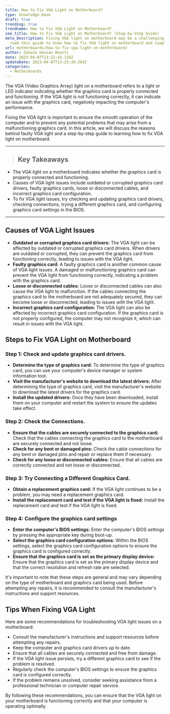 ```yaml
---
title: How to Fix VGA Light on Motherboard?
type: knowledge-base
draft: true
trending: true
trendname: How to Fix VGA Light on Motherboard?
seo_title: How to Fix VGA Light on Motherboard? (Step-by-Step Guide)
meta_Description: Fixing VGA light on motherboard may be a challenging task. But
  read this guide to know how to fix VGA light on motherboard and simplify it.
url: motherboards/how-to-fix-vga-light-on-motherboard/
author: Zohaib Hassan Bhatti
date: 2023-04-07T13:22:43.116Z
updateDate: 2023-04-07T13:25:30.564Z
categories:
  - Motherboards
---
```

The VGA (Video Graphics Array) light on a motherboard refers to a light or LED indicator indicating whether the graphics card is properly connected and functioning. If the VGA light is not functioning correctly, it can indicate an issue with the graphics card, negatively impacting the computer's performance.

Fixing the VGA light is important to ensure the smooth operation of the computer and to prevent any potential problems that may arise from a malfunctioning graphics card. In this article, we will discuss the reasons behind faulty VGA light and a step-by-step guide to learning how to fix VGA light on motherboard.

- - -

> ## Key Takeaways

* The VGA light on a motherboard indicates whether the graphics card is properly connected and functioning.
* Causes of VGA light issues include outdated or corrupted graphics card drivers, faulty graphics cards, loose or disconnected cables, and incorrect graphics card configuration.
* To fix VGA light issues, try checking and updating graphics card drivers, checking connections, trying a different graphics card, and configuring graphics card settings in the BIOS.

- - -

## Causes of VGA Light Issues

* **Outdated or corrupted graphics card drivers:** The VGA light can be affected by outdated or corrupted graphics card drivers. When drivers are outdated or corrupted, they can prevent the graphics card from functioning correctly, leading to issues with the VGA light.
* **Faulty graphics card:** A faulty graphics card is another common cause of VGA light issues. A damaged or malfunctioning graphics card can prevent the VGA light from functioning correctly, indicating a problem with the graphics card.
* **Loose or disconnected cables:** Loose or disconnected cables can also cause the VGA light to malfunction. If the cables connecting the graphics card to the motherboard are not adequately secured, they can become loose or disconnected, leading to issues with the VGA light.
* **Incorrect graphics card configuration:** The VGA light can also be affected by incorrect graphics card configuration. If the graphics card is not properly configured, the computer may not recognize it, which can result in issues with the VGA light.

## Steps to Fix VGA Light on Motherboard

### Step 1: Check and update graphics card drivers.

* **Determine the type of graphics card:** To determine the type of graphics card, you can use your computer's device manager or system information tool.
* **Visit the manufacturer's website to download the latest drivers:** After determining the type of graphics card, visit the manufacturer's website to download the latest drivers for the graphics card.
* **Install the updated drivers:** Once they have been downloaded, install them on your computer and restart the system to ensure the updates take effect.

### Step 2: Check the Connections.

* **Ensure that the cables are securely connected to the graphics card:** Check that the cables connecting the graphics card to the motherboard are securely connected and not loose.
* **Check for any bent or damaged pins:** Check the cable connections for any bent or damaged pins and repair or replace them if necessary.
* **Check for any loose or disconnected cables:** Ensure that all cables are correctly connected and not loose or disconnected.

### Step 3: Try Connecting a Different Graphics Card.

* **Obtain a replacement graphics card:** If the VGA light continues to be a problem, you may need a replacement graphics card.
* **Install the replacement card and test if the VGA light is fixed:** Install the replacement card and test if the VGA light is fixed.

### Step 4: Configure the graphics card settings

* **Enter the computer's BIOS settings:** Enter the computer's BIOS settings by pressing the appropriate key during boot-up.
* **Select the graphics card configuration options:** Within the BIOS settings, select the graphics card configuration options to ensure the graphics card is configured correctly.
* **Ensure that the graphics card is set as the primary display device:** Ensure that the graphics card is set as the primary display device and that the correct resolution and refresh rate are selected.

It's important to note that these steps are general and may vary depending on the type of motherboard and graphics card being used. Before attempting any repairs, it is recommended to consult the manufacturer's instructions and support resources.

## Tips When Fixing VGA Light

Here are some recommendations for troubleshooting VGA light issues on a motherboard:

* Consult the manufacturer's instructions and support resources before attempting any repairs.
* Keep the computer and graphics card drivers up to date.
* Ensure that all cables are securely connected and free from damage.
* If the VGA light issue persists, try a different graphics card to see if the problem is resolved.
* Regularly check the computer's BIOS settings to ensure the graphics card is configured correctly.
* If the problem remains unsolved, consider seeking assistance from a professional technician or computer repair service.

By following these recommendations, you can ensure that the VGA light on your motherboard is functioning correctly and that your computer is operating optimally.